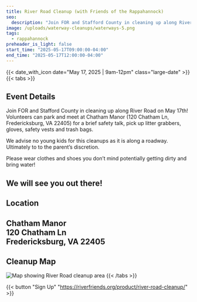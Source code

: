 ```yaml
---
title: River Road Cleanup (with Friends of the Rappahannock)
seo:
  description: "Join FOR and Stafford County in cleaning up along River Road on May 17th! Volunteers can park and meet at Chatham Manor (120 Chatham Ln, Fredericksburg, VA 22405)."
image: /uploads/waterway-cleanups/waterways-5.png
tags:
  - rappahannock
preheader_is_light: false
start_time: "2025-05-17T09:00:00-04:00"
end_time: "2025-05-17T12:00:00-04:00"
---
```

 
{{< date_with_icon date="May 17, 2025 | 9am-12pm" class="large-date" >}}
{{< tabs >}}
## Event Details

Join FOR and Stafford County in cleaning up along River Road on May 17th! Volunteers can park and meet at Chatham Manor (120 Chatham Ln, Fredericksburg, VA 22405) for a brief safety talk, pick up litter grabbers, gloves, safety vests and trash bags.

We advise no young kids for this cleanups as it is along a roadway. Ultimately to to the parent’s discretion.

Please wear clothes and shoes you don’t mind potentially getting dirty and bring water!

We will see you out there!
---
## Location

Chatham Manor<br />
120 Chatham Ln<br />
Fredericksburg, VA 22405
---
## Cleanup Map

![Map showing River Road cleanup area](/uploads/waterway-cleanups/Screenshot-2025-04-07-134941-288x300.webp)
{{< /tabs >}}

{{< button "Sign Up" "https://riverfriends.org/product/river-road-cleanup/" >}}